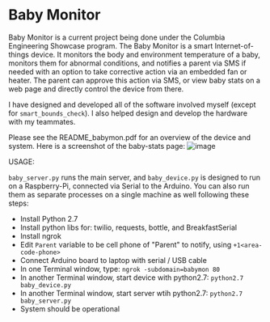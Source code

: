 # Baby Monitor

Baby Monitor is a current project being done under the Columbia Engineering Showcase program. The Baby Monitor is a smart Internet-of-things device. It monitors the body and environment temperature of a baby, monitors them for abnormal conditions, and notifies a parent via SMS if needed with an option to take corrective action via an embedded fan or heater. The parent can  approve this action via SMS, or view baby stats on a web page and directly control the device from there.

I have designed and developed all of the software involved myself (except for ```smart_bounds_check```). I also helped design and develop the hardware with my teammates.

Please see the README_babymon.pdf for an overview of the device and system. Here is a screenshot of the baby-stats page:
![image](https://cloud.githubusercontent.com/assets/4351330/10556604/9b70100e-744d-11e5-98c8-4b6df53ac0ea.png)


USAGE:

`baby_server.py` runs the main server, and `baby_device.py` is designed to run on a Raspberry-Pi, connected via Serial to the Arduino. You can also run them as separate processes on a single machine as well following these steps:

- Install Python 2.7
- Install python libs for: twilio, requests, bottle, and BreakfastSerial
- Install ngrok
- Edit ```Parent``` variable to be cell phone of "Parent" to notify, using ```+1<area-code-phone>```
- Connect Arduino board to laptop with serial / USB cable
- In one Terminal window, type: ```ngrok -subdomain=babymon 80```
- In another Terminal window, start device with python2.7: ```python2.7 baby_device.py```
- In another Terminal window, start server wtih python2.7: ```python2.7 baby_server.py``` 
- System should be operational
